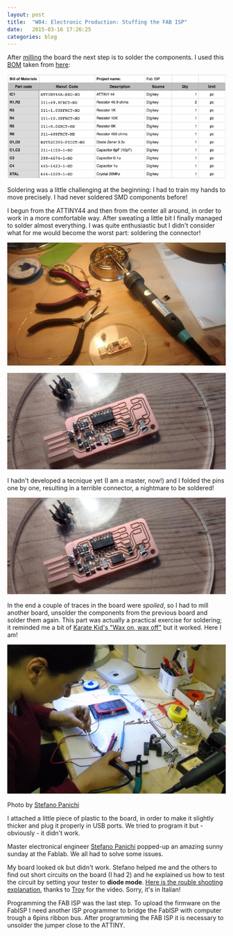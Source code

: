 ```yaml
---
layout: post
title:  "W04: Electronic Production: Stuffing the FAB ISP"
date:   2015-03-16 17:26:25
categories: blog
---
```




After [milling](http://bettygorf.github.io/blog/2015/03/15/01.html) the board the next step is to solder the components.
I used this [BOM](http://en.wikipedia.org/wiki/Bill_of_materials) taken from [here](http://fabacademy.org/archives/2014/students/basile.fiore/classes/04_electronics_production.html): 

![01](/img/week-04/fabisp_bom.jpg) 

Soldering was a little challenging at the beginning: I had to train my hands to move precisely. I had never soldered SMD components before!

I begun from the ATTINY44 and then from the center all around, in order to work in a more comfortable way. After sweating a little bit I finally managed to solder almost everything. I was quite enthusiastic but I didn't consider what for me would become the worst part: soldering the connector! 

![02](/img/week-04/11.jpg) 

![03](/img/week-04/12.jpg) 

I hadn't developed a tecnique yet (I am a master, now!) and I folded the pins one by one, resulting in a terrible connector, a nightmare to be soldered!

![03](/img/week-04/12.jpg) 
 
In the end a couple of traces in the board were *spoiled*, so I had to mill another board, unsolder the components from the previous board and solder them again. This part was actually a practical exercise for soldering; it reminded me a bit of [Karate Kid's "Wax on, wax off"](https://www.youtube.com/watch?v=fULNUr0rvEc) but it worked.
Here I am!

![02](/img/week-04/10.jpg) 

Photo by [Stefano Panichi](https://twitter.com/StefanoPanichi)

I attached a little piece of plastic to the board, in order to make it slightly thicker and plug it properly in USB ports. We tried to program it but - obviously - it didn't work. 

Master electronical engineer [Stefano Panichi](https://twitter.com/StefanoPanichi) popped-up an amazing sunny sunday at the Fablab. We all had to solve some issues. 

My board looked ok but didn't work. Stefano helped me and the others to find out short circuits on the board (I had 2) and he explained us how to test the circuit by setting your tester to **diode mode**. [Here is the rouble shooting explanation](https://plus.google.com/+TroyNachtigallDesign/posts/ZypkDPMeN24), thanks to [Troy](http://fabacademy.org/archives/2015/eu/students/nachtigall.troy_robert/) for the video. Sorry, it's in Italian!

Programming the FAB ISP was the last step.
To upload the firmware on the FabISP I need another ISP programmer to bridge the FabISP with computer trough a 6pins ribbon bus. 
After programming the FAB ISP it is necessary to unsolder the jumper close to the ATTINY.









